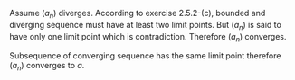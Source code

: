 Assume $`(a_n)`$ diverges. According to exercise 2.5.2-(c), bounded and diverging sequence must have at least two limit points. But $`(a_n)`$ is said to have only one limit point which is contradiction. Therefore $`(a_n)`$ converges.

Subsequence of converging sequence has the same limit point therefore $`(a_n)`$ converges to $`a`$.